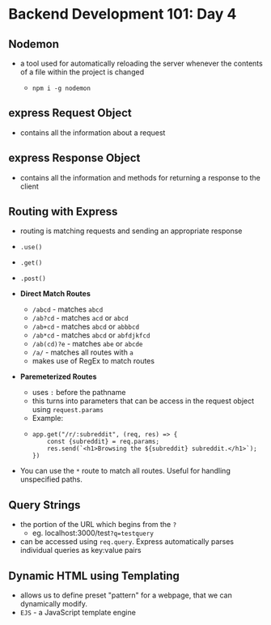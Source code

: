 # **Backend Development 101: Day 4**

## **Nodemon**

-   a tool used for automatically reloading the server whenever the contents of a file within the project is changed
    -   ```
        npm i -g nodemon
        ```

## **express Request Object**

-   contains all the information about a request

## **express Response Object**

-   contains all the information and methods for returning a response to the client

## **Routing with Express**

-   routing is matching requests and sending an appropriate response
-   `.use()`
-   `.get()`
-   `.post()`
-   **Direct Match Routes**
    -   `/abcd` - matches `abcd`
    -   `/ab?cd` - matches `acd` or `abcd`
    -   `/ab+cd` - matches `abcd` or `abbbcd`
    -   `/ab*cd` - matches `abcd` or `abfdjkfcd`
    -   `/ab(cd)?e` - matches `abe` or `abcde`
    -   `/a/` - matches all routes with `a`
    -   makes use of RegEx to match routes
-   **Paremeterized Routes**

    -   uses `:` before the pathname
    -   this turns into parameters that can be access in the request object using `request.params`
    -   Example:
    -   ```
        app.get("/r/:subreddit", (req, res) => {
            const {subreddit} = req.params;
            res.send(`<h1>Browsing the ${subreddit} subreddit.</h1>`);
        })
        ```

-   You can use the `*` route to match all routes. Useful for handling unspecified paths.

## **Query Strings**

-   the portion of the URL which begins from the `?`
    -   eg. localhost:3000/test`?q=testquery`
-   can be accessed using `req.query`. Express automatically parses individual queries as key:value pairs

## **Dynamic HTML using Templating**

-   allows us to define preset "pattern" for a webpage, that we can dynamically modify.
-   `EJS` - a JavaScript template engine
